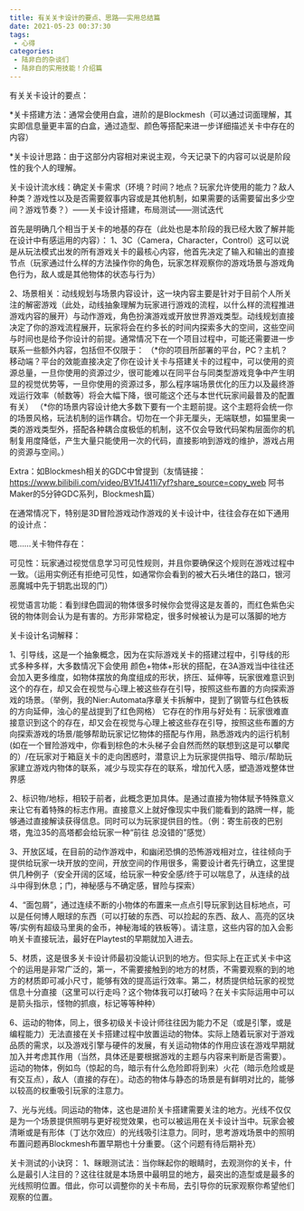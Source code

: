 ```yaml
---
title: 有关关卡设计的要点、思路——实用总结篇
date: 2021-05-23 00:37:30
tags:
 - 心得
categories:
 - 陆非白的杂谈们
 - 陆非白的实用技能！介绍篇
---
```

有关关卡设计的要点：

*关卡搭建方法：通常会使用白盒，进阶的是Blockmesh（可以通过词面理解，其实即信息量更丰富的白盒，通过造型、颜色等搭配来进一步详细描述关卡中存在的内容）

*关卡设计思路：由于这部分内容相对来说主观，今天记录下的内容可以说是阶段性的我个人的理解。

关卡设计流水线：确定关卡需求（环境？时间？地点？玩家允许使用的能力？敌人种类？游戏性以及是否需要叙事内容或是其他机制，如果需要的话需要留出多少空间？游戏节奏？）——关卡设计搭建，布局测试——测试迭代

首先是明确几个相当于关卡的地基的存在（此处也是本阶段的我已经大致了解并能在设计中有感运用的内容）：
1、3C（Camera，Character，Control）这可以说是从玩法模式出发的所有游戏关卡的最核心内容，他首先决定了输入和输出的直接节点（玩家通过什么样的方法操作你的角色，玩家怎样观察你的游戏场景与游戏角色行为，敌人或是其他物体的状态与行为）

2、场景相关：动线规划与场景内容设计，这一块内容主要是针对于目前个人所关注的解密游戏（此处，动线抽象理解为玩家进行游戏的流程，以什么样的流程推进游戏内容的展开）与动作游戏，角色扮演游戏或开放世界游戏类型。动线规划直接决定了你的游戏流程展开，玩家将会在约多长的时间内探索多大的空间，这些空间与时间也是给予你设计的前提。通常情况下在一个项目过程中，可能还需要进一步联系一些额外内容，包括但不仅限于：
（*你的项目所部署的平台，PC？主机？移动端？平台的效能直接决定了你在设计关卡与搭建关卡的过程中，可以使用的资源总量，一旦你使用的资源过少，很可能难以在同平台与同类型游戏竞争中产生明显的视觉优势等，一旦你使用的资源过多，那么程序端场景优化的压力以及最终游戏运行效率（帧数等）将会大幅下降，很可能这个还与本世代玩家间最普及的配置有关）
（*你的场景内容设计绝大多数下要有一个主题前提。这个主题将会统一你的场景风格，玩法机制的运作耦合。切勿在一个非无厘头，无端联想，如猫里奥一类的游戏类型外，搭配各种耦合度极低的机制，这不仅会导致代码架构层面你的机制复用度降低，产生大量只能使用一次的代码，直接影响到游戏的维护，游戏占用的资源与空间。）

Extra：如Blockmesh相关的GDC中曾提到（友情链接：https://www.bilibili.com/video/BV1fJ411i7yf?share_source=copy_web 阿书Maker的5分钟GDC系列，Blockmesh篇）

在通常情况下，特别是3D冒险游戏动作游戏的关卡设计中，往往会存在如下通用的设计点：

嗯……关卡物件存在：

可见性：玩家通过视觉信息学习可见性规则，并且你要确保这个规则在游戏过程中一致。（运用实例还有拒绝可见性，如通常你会看到的被大石头堵住的路口，银河恶魔城中先于钥匙出现的门）

视觉语言功能：看到绿色圆润的物体很多时候你会觉得这是友善的，而红色紫色尖锐的物体则会认为是有害的。方形非常稳定，很多时候被认为是可以落脚的地方

关卡设计名词解释：

1、引导线，这是一个抽象概念，因为在实际游戏关卡的搭建过程中，引导线的形式多种多样，大多数情况下会使用 颜色+物体+形状的搭配，在3A游戏当中往往还会加入更多维度，如物体摆放的角度组成的形状，挤压、延伸等，玩家很难意识到这个的存在，却又会在视觉与心理上被这些存在引导，按照这些布置的方向探索游戏的场景。（举例，我的Nier:Automata序章关卡拆解中，提到了钢管与红色铁板的方向延伸，浊心的星战提到了红色网格）
它存在的作用与好处有：玩家很难直接意识到这个的存在，却又会在视觉与心理上被这些存在引导，按照这些布置的方向探索游戏的场景/能够帮助玩家记忆物体的搭配与作用，熟悉游戏内的运行机制(如在一个冒险游戏中，你看到棕色的木头梯子会自然而然的联想到这是可以攀爬的）/在玩家对于箱庭关卡的走向困惑时，潜意识上为玩家提供指导、暗示/帮助玩家建立游戏内物体的联系，减少与现实存在的联系，增加代入感，塑造游戏整体世界感

2、标识物/地标，相较于前者，此概念更加具体。是通过直接为物体赋予特殊意义来让它有着特殊的标志作用。直接意义上就好像现实中我们能看到的路牌一样，能够通过直接解读获得信息。同时可以为玩家提供目的性。（例：寄生前夜的巴别塔，鬼泣35的高塔都会给玩家一种“前往 总没错的”感觉）

3、开放区域，在目前的动作游戏中，和幽闭恐惧的恐怖游戏相对立，往往倾向于提供给玩家一块开放的空间，开放空间的作用很多，需要设计者先行确立，这里提供几种例子（安全开阔的区域，给玩家一种安全感/终于可以喘息了，从连续的战斗中得到休息；门，神秘感与不确定感，冒险与探索）

4、“面包屑”，通过连续不断的小物体的布置来一点点引导玩家到达目标地点，可以是任何博人眼球的东西（可以打破的东西、可以捡起的东西、敌人、高亮的区块等/实例有超级马里奥的金币，神秘海域的铁板等）。请注意，这些内容的加入会影响关卡直接玩法，最好在Playtest的早期就加入进去。

5、材质，这是很多关卡设计师最初没能认识到的地方。但实际上在正式关卡中这个的运用是非常广泛的，第一，不需要接触到的地方的材质，不需要观察的到的地方的材质即可减小尺寸，能够有效的提高运行效率。第二，材质提供给玩家的视觉信息十分直接（这里可以行走吗？这个物体我可以打破吗？在关卡实际运用中可以是箭头指示，怪物的抓痕，标记等等种种）

6、运动的物体，同上，很多初级关卡设计师往往因为能力不足（或是引擎，或是编程能力）无法直接在关卡搭建过程中放置运动的物体。实际上随着玩家对于游戏品质的需求，以及游戏引擎与硬件的发展，有关运动物体的作用应该在游戏早期就加入并考虑其作用（当然，具体还是要根据游戏的主题与内容来判断是否需要）。运动的物体，例如鸟（惊起的鸟，暗示有什么危险即将到来）火花（暗示危险或是有交互点），敌人（直接的存在）。动态的物体与静态的场景是有鲜明对比的，能够以较高的权重吸引玩家的注意力。

7、光与光线。同运动的物体，这也是进阶关卡搭建需要关注的地方。光线不仅仅是为一个场景提供照明与更好视觉效果，也可以被运用在关卡设计当中。玩家会被清晰或是有形体（丁达尔效应）的光线吸引注意力。同时，思考游戏场景中的照明布置问题再Blockmesh布置早期也十分重要。（这个问题有待后期补充）

关卡测试的小诀窍：
1、眯眼测试法：当你眯起你的眼睛时，去观测你的关卡，什么是最引人注目的？这往往就是本场景中最明显的地方，最突出的造型或是最多的光线照明位置。借此，你可以调整你的关卡布局，去引导你的玩家观察你希望他们观察的位置。
